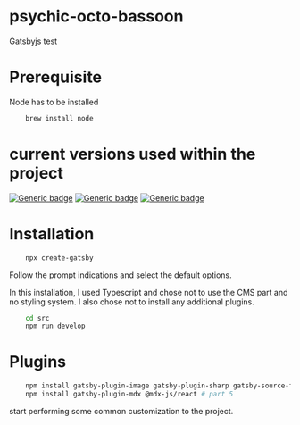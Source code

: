 # psychic-octo-bassoon
Gatsbyjs test

# Prerequisite 

Node has to be installed

```bash
    brew install node
```


# current versions used within the project 

[![Generic badge](https://img.shields.io/badge/node-21.6.1-green)](https://shields.io/)
[![Generic badge](https://img.shields.io/badge/npm-10.2.4-green)](https://shields.io/)
[![Generic badge](https://img.shields.io/badge/gatsby-3.13.1-purple)](https://shields.io/)

# Installation

```bash
    npx create-gatsby 
```

Follow the prompt indications and select the default options.

In this installation, I used Typescript and chose not to use the CMS part and no styling system.
I also chose not to install any additional plugins.

```bash
    cd src
    npm run develop
```

# Plugins

```bash
    npm install gatsby-plugin-image gatsby-plugin-sharp gatsby-source-filesystem # part 3 and 4
    npm install gatsby-plugin-mdx @mdx-js/react # part 5
```

start performing some common customization to the project.